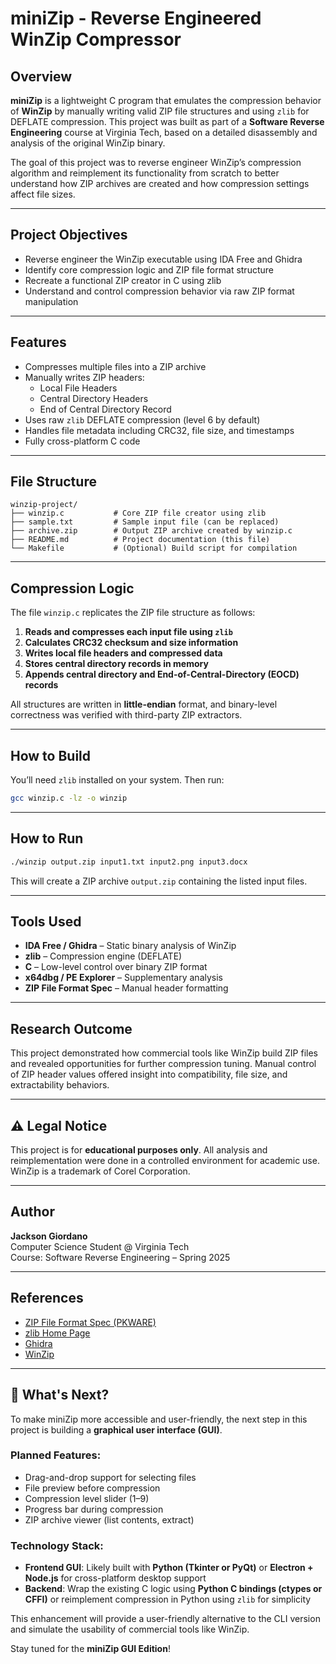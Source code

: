 # miniZip - Reverse Engineered WinZip Compressor

## Overview

**miniZip** is a lightweight C program that emulates the compression behavior of **WinZip** by manually writing valid ZIP file structures and using `zlib` for DEFLATE compression. This project was built as part of a **Software Reverse Engineering** course at Virginia Tech, based on a detailed disassembly and analysis of the original WinZip binary.

The goal of this project was to reverse engineer WinZip’s compression algorithm and reimplement its functionality from scratch to better understand how ZIP archives are created and how compression settings affect file sizes.

---

## Project Objectives

- Reverse engineer the WinZip executable using IDA Free and Ghidra
- Identify core compression logic and ZIP file format structure
- Recreate a functional ZIP creator in C using zlib
- Understand and control compression behavior via raw ZIP format manipulation

---

## Features

- Compresses multiple files into a ZIP archive
- Manually writes ZIP headers:
  - Local File Headers
  - Central Directory Headers
  - End of Central Directory Record
- Uses raw `zlib` DEFLATE compression (level 6 by default)
- Handles file metadata including CRC32, file size, and timestamps
- Fully cross-platform C code

---

## File Structure

```
winzip-project/
├── winzip.c           # Core ZIP file creator using zlib
├── sample.txt         # Sample input file (can be replaced)
├── archive.zip        # Output ZIP archive created by winzip.c
├── README.md          # Project documentation (this file)
└── Makefile           # (Optional) Build script for compilation
```

---

## Compression Logic

The file `winzip.c` replicates the ZIP file structure as follows:

1. **Reads and compresses each input file using `zlib`**
2. **Calculates CRC32 checksum and size information**
3. **Writes local file headers and compressed data**
4. **Stores central directory records in memory**
5. **Appends central directory and End-of-Central-Directory (EOCD) records**

All structures are written in **little-endian** format, and binary-level correctness was verified with third-party ZIP extractors.

---

## How to Build

You’ll need `zlib` installed on your system. Then run:

```bash
gcc winzip.c -lz -o winzip
```

---

## How to Run

```bash
./winzip output.zip input1.txt input2.png input3.docx
```

This will create a ZIP archive `output.zip` containing the listed input files.

---

## Tools Used

- **IDA Free / Ghidra** – Static binary analysis of WinZip
- **zlib** – Compression engine (DEFLATE)
- **C** – Low-level control over binary ZIP format
- **x64dbg / PE Explorer** – Supplementary analysis
- **ZIP File Format Spec** – Manual header formatting

---

## Research Outcome

This project demonstrated how commercial tools like WinZip build ZIP files and revealed opportunities for further compression tuning. Manual control of ZIP header values offered insight into compatibility, file size, and extractability behaviors.

---

## ⚠️ Legal Notice

This project is for **educational purposes only**. All analysis and reimplementation were done in a controlled environment for academic use. WinZip is a trademark of Corel Corporation.

---

## Author

**Jackson Giordano**  
Computer Science Student @ Virginia Tech  
Course: Software Reverse Engineering – Spring 2025

---

## References

- [ZIP File Format Spec (PKWARE)](https://pkware.cachefly.net/webdocs/casestudies/APPNOTE.TXT)
- [zlib Home Page](https://zlib.net)
- [Ghidra](https://ghidra-sre.org/)
- [WinZip](https://www.winzip.com/)

---
## 🚀 What's Next?

To make miniZip more accessible and user-friendly, the next step in this project is building a **graphical user interface (GUI)**.

### Planned Features:
- Drag-and-drop support for selecting files
- File preview before compression
- Compression level slider (1–9)
- Progress bar during compression
- ZIP archive viewer (list contents, extract)

### Technology Stack:
- **Frontend GUI**: Likely built with **Python (Tkinter or PyQt)** or **Electron + Node.js** for cross-platform desktop support
- **Backend**: Wrap the existing C logic using **Python C bindings (ctypes or CFFI)** or reimplement compression in Python using `zlib` for simplicity

This enhancement will provide a user-friendly alternative to the CLI version and simulate the usability of commercial tools like WinZip.

Stay tuned for the **miniZip GUI Edition**!

